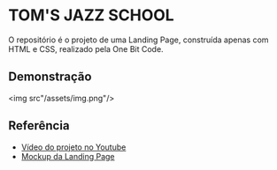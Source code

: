 
# TOM'S JAZZ SCHOOL

O repositório é o projeto de uma Landing Page, construída apenas com HTML e CSS, realizado pela One Bit Code.


## Demonstração

<img src"/assets/img.png"/>


## Referência

 - [Vídeo do projeto no Youtube](https://www.youtube.com/watch?v=Wo7UnH8TYbc&list=PLdDT8if5attF0knjot5S1pcDGMLH3L3zm&index=3)
 - [Mockup da Landing Page](https://www.figma.com/file/76GJ4uK7PyKeAo6dcpVyjA/Tom's-Jazz-School?type=design&node-id=0-1&mode=design)

